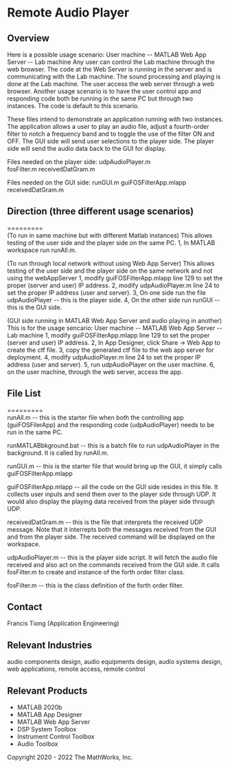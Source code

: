 # Remote Audio Player

## Overview
Here is a possible usage scenario:
User machine -- MATLAB Web App Server -- Lab machine
Any user can control the Lab machine through the web browser.  The code at the Web Server is running in the server and is communicating with the Lab machine.  The sound processing and playing is done at the Lab machine.  The user access the web server through a web browser.  Another usage scenario is to have the user control app and responding code both be running in the same PC but through two instances.  The code is default to this scenario.

These files intend to demonstrate an application running with two instances.  The application allows a user to play an audio file, adjust a fourth-order filter to notch a frequency band and to toggle the use of the filter ON and OFF. The GUI side will send user selections to the player side.  The player side will send the audio data back to the GUI for display.


Files needed on the player side:
udpAudioPlayer.m   
fosFilter.m
receivedDatGram.m

Files needed on the GUI side:
runGUI.m
guiFOSFilterApp.mlapp
receivedDatGram.m

## Direction (three different usage scenarios)
=========  
(To run in same machine but with different Matlab instances)
This allows testing of the user side and the player side on the same PC.
1, In MATLAB workspace run runAll.m.

(To run through local network without using Web App Server)
This allows testing of the user side and the player side on the same network and not using the webAppServer
1, modify guiFOSFilterApp.mlapp line 129 to set the proper (server and user) IP address.
2, modify udpAudioPlayer.m line 24 to set the proper IP address (user and server).
3, On one side run the file udpAudioPlayer -- this is the player side.
4, On the other side run runGUI -- this is the GUI side.

(GUI side running in MATLAB Web App Server and audio playing in another)
This is for the usage sencario: User machine -- MATLAB Web App Server -- Lab machine
1, modify guiFOSFilterApp.mlapp line 129 to set the proper (server and user) IP address.
2, In App Designer, click Share -> Web App to create the ctf file.
3, copy the generated ctf file to the web app server for deployment.
4, modify udpAudioPlayer.m line 24 to set the proper IP address (user and server).
5, run udpAudioPlayer on the user machine.
6, on the user machine, through the web server, access the app.


## File List
=========  
runAll.m 		-- this is the starter file when both the controlling app (guiFOSFilerApp) and the responding code (udpAudioPlayer) needs to be run in the same PC.

runMATLABbkground.bat -- this is a batch file to run udpAudioPlayer in the background. It is called by runAll.m.

runGUI.m		-- this is the starter file that would bring up the GUI, it simply calls guiFOSFilterApp.mlapp

guiFOSFilterApp.mlapp -- all the code on the GUI side resides in this file.  It collects user inputs and send them over to the player side through UDP.  It would also display the playing data received from the player side through UDP.

receivedDatGram.m  -- this is the file that interprets the received UDP message.  Note that it interrepts both the messages received from the GUI and from the player side.  The received command will be displayed on the workspace.

udpAudioPlayer.m   -- this is the player side script. It will fetch the audio file received and also act on the commands received from the GUI side.  It calls fosFilter.m to create and instance of the forth order filter class.

fosFilter.m  	  -- this is the class definition of the forth order filter.


## Contact

Francis Tiong (Application Engineering)

## Relevant Industries

audio components design, audio equipments design, audio systems design, web applications, remote access, remote control

## Relevant Products
 *  MATLAB 2020b
 *  MATLAB App Designer
 *  MATLAB Web App Server
 *  DSP System Toolbox
 *  Instrument Control Toolbox
 *  Audio Toolbox


Copyright 2020 - 2022 The MathWorks, Inc.

